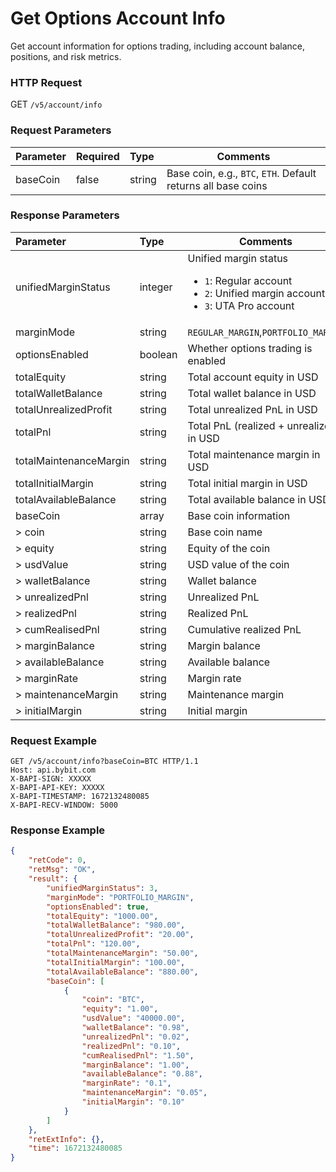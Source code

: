 # Get Options Account Info

Get account information for options trading, including account balance, positions, and risk metrics.

### HTTP Request
GET `/v5/account/info`

### Request Parameters
| Parameter | Required | Type | Comments|
|:----- |:-------|:-----|------ |
|baseCoin |false |string |Base coin, e.g., `BTC`, `ETH`. Default returns all base coins |

### Response Parameters
| Parameter | Type | Comments|
|:----- |:-----|----- |
|unifiedMarginStatus |integer |Unified margin status<ul><li>`1`: Regular account</li><li>`2`: Unified margin account</li><li>`3`: UTA Pro account</li></ul>|
|marginMode |string |`REGULAR_MARGIN`,`PORTFOLIO_MARGIN`|
|optionsEnabled |boolean |Whether options trading is enabled|
|totalEquity |string |Total account equity in USD|
|totalWalletBalance |string |Total wallet balance in USD|
|totalUnrealizedProfit |string |Total unrealized PnL in USD|
|totalPnl |string |Total PnL (realized + unrealized) in USD|
|totalMaintenanceMargin |string |Total maintenance margin in USD|
|totalInitialMargin |string |Total initial margin in USD|
|totalAvailableBalance |string |Total available balance in USD|
|baseCoin |array |Base coin information|
|> coin |string |Base coin name|
|> equity |string |Equity of the coin|
|> usdValue |string |USD value of the coin|
|> walletBalance |string |Wallet balance|
|> unrealizedPnl |string |Unrealized PnL|
|> realizedPnl |string |Realized PnL|
|> cumRealisedPnl |string |Cumulative realized PnL|
|> marginBalance |string |Margin balance|
|> availableBalance |string |Available balance|
|> marginRate |string |Margin rate|
|> maintenanceMargin |string |Maintenance margin|
|> initialMargin |string |Initial margin|

### Request Example

```http
GET /v5/account/info?baseCoin=BTC HTTP/1.1
Host: api.bybit.com
X-BAPI-SIGN: XXXXX
X-BAPI-API-KEY: XXXXX
X-BAPI-TIMESTAMP: 1672132480085
X-BAPI-RECV-WINDOW: 5000
```

### Response Example

```json
{
    "retCode": 0,
    "retMsg": "OK",
    "result": {
        "unifiedMarginStatus": 3,
        "marginMode": "PORTFOLIO_MARGIN",
        "optionsEnabled": true,
        "totalEquity": "1000.00",
        "totalWalletBalance": "980.00",
        "totalUnrealizedProfit": "20.00",
        "totalPnl": "120.00",
        "totalMaintenanceMargin": "50.00",
        "totalInitialMargin": "100.00",
        "totalAvailableBalance": "880.00",
        "baseCoin": [
            {
                "coin": "BTC",
                "equity": "1.00",
                "usdValue": "40000.00",
                "walletBalance": "0.98",
                "unrealizedPnl": "0.02",
                "realizedPnl": "0.10",
                "cumRealisedPnl": "1.50",
                "marginBalance": "1.00",
                "availableBalance": "0.88",
                "marginRate": "0.1",
                "maintenanceMargin": "0.05",
                "initialMargin": "0.10"
            }
        ]
    },
    "retExtInfo": {},
    "time": 1672132480085
}
